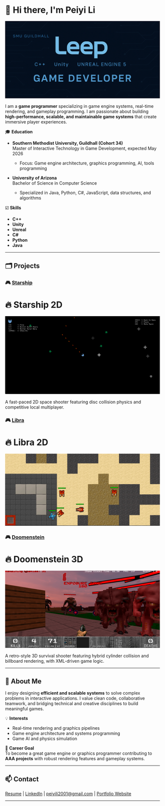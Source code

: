 # 👋 Hi there, I'm Peiyi Li

![Banner](https://github.com/Leep66/Leep66/blob/1c8f49e3d0378e6a34d1a6c05218e1015cf2937f/Images/Banner.png)

I am a **game programmer** specializing in game engine systems, real-time rendering, and gameplay programming. I am passionate about building **high-performance, scalable, and maintainable game systems** that create immersive player experiences.

🎓 **Education**

- **Southern Methodist University, Guildhall (Cohort 34)**  
  Master of Interactive Technology in Game Development, expected May 2026  
  - Focus: Game engine architecture, graphics programming, AI, tools programming

- **University of Arizona**  
  Bachelor of Science in Computer Science  
  - Specialized in Java, Python, C#, JavaScript, data structures, and algorithms
 

☑️ **Skills**

- **C++**
- **Unity**
- **Unreal**
- **C#**
- **Python**
- **Java**

---

## 🗂️ Projects

### 🎮 [Starship](https://github.com/leep66/Starship)
# 🔥 Starship 2D

![Gameplay Screenshot](https://github.com/Leep66/Leep66/blob/1c8f49e3d0378e6a34d1a6c05218e1015cf2937f/Images/Starship.png)

A fast-paced 2D space shooter featuring disc collision physics and competitive local multiplayer.

### 🎮 [Libra](https://github.com/leep66/Libra)
# 🔥 Libra 2D

![Gameplay Screenshot](https://github.com/Leep66/Leep66/blob/1c8f49e3d0378e6a34d1a6c05218e1015cf2937f/Images/Libra.png)

### 🎮 [Doomenstein](https://github.com/leep66/Doomenstein)
# 🔥 Doomenstein 3D

![Gameplay Screenshot](https://github.com/Leep66/Leep66/blob/1c8f49e3d0378e6a34d1a6c05218e1015cf2937f/Images/Doomenstein.png)

A retro-style 3D survival shooter featuring hybrid cylinder collision and billboard rendering, with XML-driven game logic.

---

## 👤 About Me

I enjoy designing **efficient and scalable systems** to solve complex problems in interactive applications. I value clean code, collaborative teamwork, and bridging technical and creative disciplines to build meaningful games.

💡 **Interests**
- Real-time rendering and graphics pipelines
- Game engine architecture and systems programming
- Game AI and physics simulation

🎯 **Career Goal**  
To become a great game engine or graphics programmer contributing to **AAA projects** with robust rendering features and gameplay systems.

---

## 📫 Contact

[Resume](https://drive.google.com/file/d/1MgefmPR7-F89P26cXeZ39ZzGPib7-y5Q/view?usp=sharing) | [LinkedIn](https://www.linkedin.com/in/peiyi-li-ba0a21368) | peiyili2001@gmail.com | [Portfolio Website](https://sites.google.com/view/leepportfolio/)

---
